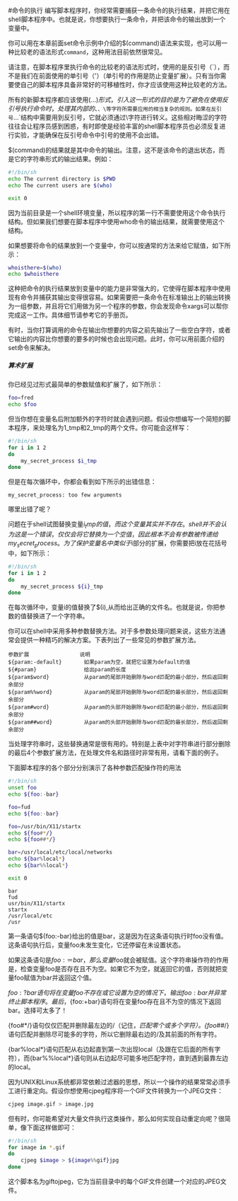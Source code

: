 #命令的执行
编写脚本程序时，你经常需要捕获一条命令的执行结果，并把它用在shell脚本程序中。也就是说，你想要执行一条命令，并把该命令的输出放到一个变量中。 	

你可以用在本章前面set命令示例中介绍的$(command)语法来实现，也可以用一种比较老的语法形式`command`，这种用法目前依然很常见。 			

请注意，在脚本程序里执行命令的比较老的语法形式时，使用的是反引号（`），而不是我们在前面使用的单引号（'）（单引号的作用是防止变量扩展）。只有当你需要使自己的脚本程序具备非常好的可移植性时，你才应该使用这种比较老的方法。 			

所有的新脚本程序都应该使用$(...)形式，引入这一形式的目的是为了避免在使用反引号执行命令时，处理其内部的$、`、\等字符所需要应用的相当复杂的规则。如果在反引号`...`结构中需要用到反引号，它就必须通过\字符进行转义。这些相对晦涩的字符往往会让程序员感到困惑，有时即使是经验丰富的shell脚本程序员也必须反复进行实验，才能确保在反引号命令中引号的使用不会出错。 	

$(command)的结果就是其中命令的输出。注意，这不是该命令的退出状态，而是它的字符串形式的输出结果。例如： 			
```bash
#!/bin/sh
echo The current directory is $PWD
echo The current users are $(who)

exit 0
```
因为当前目录是一个shell环境变量，所以程序的第一行不需要使用这个命令执行结构。但如果我们想要在脚本程序中使用who命令的输出结果，就需要使用这个结构。

如果想要将命令的结果放到一个变量中，你可以按通常的方法来给它赋值，如下所示：
```bash
whoisthere=$(who)
echo $whoisthere
```
这种把命令的执行结果放到变量中的能力是非常强大的，它使得在脚本程序中使用现有命令并捕获其输出变得很容易。如果需要把一条命令在标准输出上的输出转换为一组参数，并且将它们用做为另一个程序的参数，你会发现命令xargs可以帮你完成这一工作。具体细节请参考它的手册页。

有时，当你打算调用的命令在输出你想要的内容之前先输出了一些空白字符，或者它输出的内容比你想要的要多的时候也会出现问题。此时，你可以用前面介绍的set命令来解决。

##### 算术扩展
你已经见过形式最简单的参数赋值和扩展了，如下所示：
```bash
foo=fred
echo $foo
```
但当你想在变量名后附加额外的字符时就会遇到问题。假设你想编写一个简短的脚本程序，来处理名为1_tmp和2_tmp的两个文件。你可能会这样写：
```bash
#!/bin/sh
for i in 1 2
do
	my_secret_process $i_tmp
done
```
但是在每次循环中，你都会看到如下所示的出错信息：
```text
my_secret_process: too few arguments
```
哪里出错了呢？

问题在于shell试图替换变量$i_tmp的值，而这个变量其实并不存在。shell并不会认为这是一个错误，仅仅会将它替换为一个空值，因此根本不会有参数被传递给my_secret_process。为了保护变量名中类似于$i部分的扩展，你需要把i放在花括号中，如下所示：

```bash
#!/bin/sh
for i in 1 2
do 
	my_secret_process ${i}_tmp
done
```
在每次循环中，变量i的值替换了$(i),从而给出正确的文件名。也就是说，你把参数的值替换进了一个字符串。

你可以在shell中采用多种参数替换方法。对于多参数处理问题来说，这些方法通常会提供一种精巧的解决方案。下表列出了一些常见的参数扩展方法。

```text
参数扩展 				说明
${param:-default} 		如果param为空，就把它设置为default的值
${#param} 				给出param的长度
${param$word} 			从param的尾部开始删除与word匹配的最小部分，然后返回剩余部分
${param%%word} 			从param的尾部开始删除与word匹配的最长部分，然后返回剩余部分
${param#word} 			从param的头部开始删除与word匹配的最小部分，然后返回剩余部分
${param##word} 			从param的头部开始删除与word匹配的最长部分，然后返回剩余部分
```
当处理字符串时，这些替换通常是很有用的。特别是上表中对字符串进行部分删除的最后4个参数扩展方法，在处理文件名和路径时非常有用，请看下面的例子。

下面脚本程序的各个部分分别演示了各种参数匹配操作符的用法
```bash
#!/bin/sh
unset foo
echo ${foo:-bar}

foo=fud
echo ${foo:-bar}

foo=/usr/bin/X11/startx
echo ${foo#*/}
echo ${foo##*/}

bar=/usr/local/etc/local/networks
echo ${bar%local*}
echo ${bar%%local*}

exit 0
```
```text
bar
fud
usr/bin/X11/startx
startx
/usr/local/etc
/usr
```
第一条语句${foo:-bar}给出的值是bar，这是因为在这条语句执行时foo没有值。这条语句执行后，变量foo未发生变化，它还停留在未设置状态。

如果这条语句是${foo:＝bar}，那么变量$foo就会被赋值。这个字符串操作符的作用是，检查变量foo是否存在且不为空。如果它不为空，就返回它的值，否则就把变量foo赋值为bar并返回这个值。

${foo:?bar}语句将在变量foo不存在或它设置为空的情况下，输出foo:bar并异常终止脚本程序。最后，${foo:+bar}语句将在变量foo存在且不为空的情况下返回bar。选择可太多了！

{foo#*/}语句仅仅匹配并删除最左边的/（记住，*匹配零个或多个字符）。{foo##*/}语句匹配并删除尽可能多的字符，所以它删除最右边的/及其前面的所有字符。

{bar%local*}语句匹配从右边起直到第一次出现local（及跟在它后面的所有字符），而{bar%%local*}语句则从右边起尽可能多地匹配字符，直到遇到最靠左边的local。

因为UNIX和Linux系统都非常依赖过滤器的思想，所以一个操作的结果常常必须手工进行重定向。假设你想使用cjpeg程序将一个GIF文件转换为一个JPEG文件：

```bash
cjpeg image.gif > image.jpg
```
但有时，你可能希望对大量文件执行这类操作，那么如何实现自动重定向呢？很简单，像下面这样做即可：
```bash
#!/bin/sh
for image in *.gif
do
	cjpeg $image > ${image%%gif}jpg
done
```
这个脚本名为giftojpeg，它为当前目录中的每个GIF文件创建一个对应的JPEG文件。
